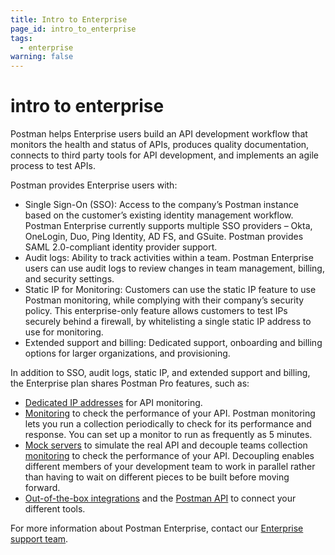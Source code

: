 ```yaml
---
title: Intro to Enterprise
page_id: intro_to_enterprise
tags:
  - enterprise
warning: false
---
```


# intro to enterprise

Postman helps Enterprise users build an API development workflow that monitors the health and status of APIs, produces quality documentation, connects to third party tools for API development, and implements an agile process to test APIs.

Postman provides Enterprise users with:

* Single Sign-On \(SSO\): Access to the company’s Postman instance based on the customer’s existing identity management workflow. Postman Enterprise currently supports multiple SSO providers – Okta, OneLogin, Duo, Ping Identity, AD FS, and GSuite. Postman provides SAML 2.0-compliant identity provider support.
* Audit logs: Ability to track activities within a team. Postman Enterprise users can use audit logs to review changes in team management, billing, and security settings.
* Static IP for Monitoring: Customers can use the static IP feature to use Postman monitoring, while complying with their company’s security policy. This enterprise-only feature allows customers to test IPs securely behind a firewall, by whitelisting a single static IP address to use for monitoring.
* Extended support and billing: Dedicated support, onboarding and billing options for larger organizations, and provisioning.

In addition to SSO, audit logs, static IP, and extended support and billing, the Enterprise plan shares Postman Pro features, such as:

* [Dedicated IP addresses](https://github.com/kaustavdm/postman-docs-test/tree/b9c2cefa916197b408de633b2ecb1d256acf0a06/docs/postman/monitors/intro_monitors/README.md#monitoring-resources-in-multiple-regions) for API monitoring.
* [Monitoring](/postman/monitors/intro_monitors.md) to check the performance of your API. Postman monitoring lets you run a collection periodically to check for its performance and response. You can set up a monitor to run as frequently as 5 minutes.
* [Mock servers](/postman/mock_servers/intro_to_mock_servers.md) to simulate the real API and decouple teams collection [monitoring](/postman/monitors/intro_monitors.md) to check the performance of your API. Decoupling enables different members of your development team to work in parallel rather than having to wait on different pieces to be built before moving forward.
* [Out-of-the-box integrations](/postman_pro/integrations/intro_integrations.md) and the [Postman API](/postman/postman_api/intro_api.md) to connect your different tools.

For more information about Postman Enterprise, contact our [Enterprise support team](http://pages.getpostman.com/Enterprise-Sales_Contact-Us.html).

